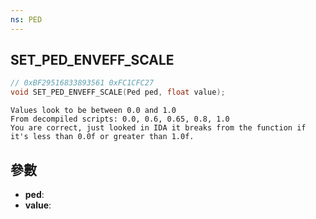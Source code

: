 ```yaml
---
ns: PED
---
```

## SET_PED_ENVEFF_SCALE

```c
// 0xBF29516833893561 0xFC1CFC27
void SET_PED_ENVEFF_SCALE(Ped ped, float value);
```

```
Values look to be between 0.0 and 1.0  
From decompiled scripts: 0.0, 0.6, 0.65, 0.8, 1.0  
You are correct, just looked in IDA it breaks from the function if it's less than 0.0f or greater than 1.0f.  
```

## 參數
* **ped**: 
* **value**: 

